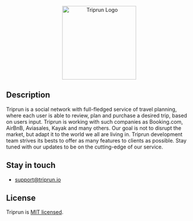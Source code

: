 <p align="center">
  <a href="http://triprun.io" target="blank"><img src="https://i.ibb.co/pJ5C0Vb/Screenshot-2019-08-15-at-20-20-38.png" width="200" alt="Triprun Logo" /></a>
</p>

## Description

Triprun is a social network with full-fledged service of travel planning, where each user is able to review, plan and purchase a desired trip, based on users input. Triprun is working with such companies as Booking.com, AirBnB, Aviasales, Kayak and many others. Our goal is not to disrupt the market, but adapt it to the world we all are living in. Triprun development team strives its bests to offer as many features to clients as possible. Stay tuned with our updates to be on the cutting-edge of our service.

## Stay in touch

- support@triprun.io

## License

  Triprun is [MIT licensed](LICENSE).
